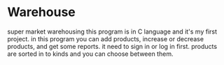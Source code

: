 # Warehouse
super market warehousing
this program is in C language and it's my first project.
in this program you can add products, increase or decrease products, and get some reports.
it need to sign in or log in first.
products are sorted in to kinds and you can choose between them.

